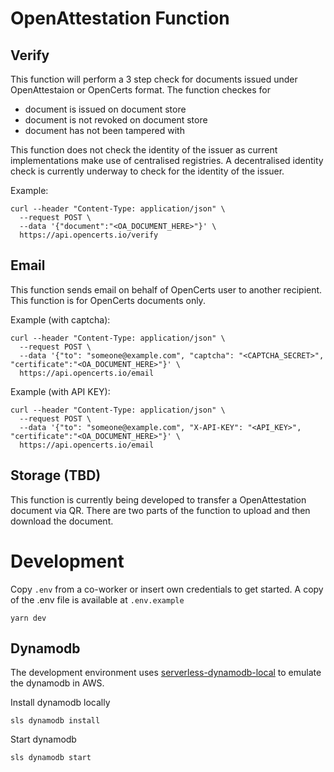 # OpenAttestation Function

## Verify

This function will perform a 3 step check for documents issued under OpenAttestaion or OpenCerts format. The function checkes for

- document is issued on document store
- document is not revoked on document store
- document has not been tampered with

This function does not check the identity of the issuer as current implementations make use of centralised registries. A decentralised identity check is currently underway to check for the identity of the issuer.

Example:

```
curl --header "Content-Type: application/json" \
  --request POST \
  --data '{"document":"<OA_DOCUMENT_HERE>"}' \
  https://api.opencerts.io/verify
```

## Email

This function sends email on behalf of OpenCerts user to another recipient. This function is for OpenCerts documents only.

Example (with captcha):

```
curl --header "Content-Type: application/json" \
  --request POST \
  --data '{"to": "someone@example.com", "captcha": "<CAPTCHA_SECRET>", "certificate":"<OA_DOCUMENT_HERE>"}' \
  https://api.opencerts.io/email
```

Example (with API KEY):

```
curl --header "Content-Type: application/json" \
  --request POST \
  --data '{"to": "someone@example.com", "X-API-KEY": "<API_KEY>", "certificate":"<OA_DOCUMENT_HERE>"}' \
  https://api.opencerts.io/email
```

## Storage (TBD)

This function is currently being developed to transfer a OpenAttestation document via QR. There are two parts of the function to upload and then download the document. 

# Development

Copy `.env` from a co-worker or insert own credentials to get started. A copy of the .env file is available at `.env.example`

```
yarn dev
```

## Dynamodb 

The development environment uses [serverless-dynamodb-local](https://www.npmjs.com/package/serverless-dynamodb-local) to emulate the dynamodb in AWS.

Install dynamodb locally

```
sls dynamodb install
```

Start dynamodb

```
sls dynamodb start
```
